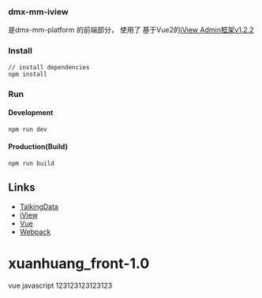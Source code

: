 ### dmx-mm-iview 
是dmx-mm-platform 的前端部分，
使用了 基于Vue2的[iView Admin框架v1.2.2](https://iview.github.io/iview-admin)

### Install
```bush
// install dependencies
npm install
```
### Run
#### Development
```bush
npm run dev
```
#### Production(Build)
```bush
npm run build
```

## Links

- [TalkingData](https://github.com/TalkingData)
- [iView](https://github.com/iview/iview)
- [Vue](https://github.com/vuejs/vue)
- [Webpack](https://github.com/webpack/webpack)

# xuanhuang_front-1.0
vue javascript
123123123123123
